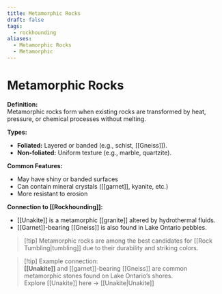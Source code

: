 ```yaml
---
title: Metamorphic Rocks
draft: false
tags:
  - rockhounding
aliases:
  - Metamorphic Rocks
  - Metamorphic
---
```

# Metamorphic Rocks

**Definition:**  
Metamorphic rocks form when existing rocks are transformed by heat, pressure, or chemical processes without melting.

**Types:**  
- **Foliated:** Layered or banded (e.g., schist, [[Gneiss]]).  
- **Non-foliated:** Uniform texture (e.g., marble, quartzite).  

**Common Features:**  
- May have shiny or banded surfaces  
- Can contain mineral crystals ([[garnet]], kyanite, etc.)  
- More resistant to erosion  

**Connection to [[Rockhounding]]:**  
- [[Unakite]] is a metamorphic [[granite]] altered by hydrothermal fluids.  
- [[Garnet]]-bearing [[Gneiss]] is also found in Lake Ontario pebbles.  

> [!tip] Metamorphic rocks are among the best candidates for [[Rock Tumbling|tumbling]] due to their durability and striking colors.  

> [!tip] Example connection:  
> **[[Unakite]]** and [[garnet]]-bearing [[Gneiss]] are common metamorphic stones found on Lake Ontario’s shores.  
> Explore [[Unakite]] here → [[Unakite|Unakite]]
